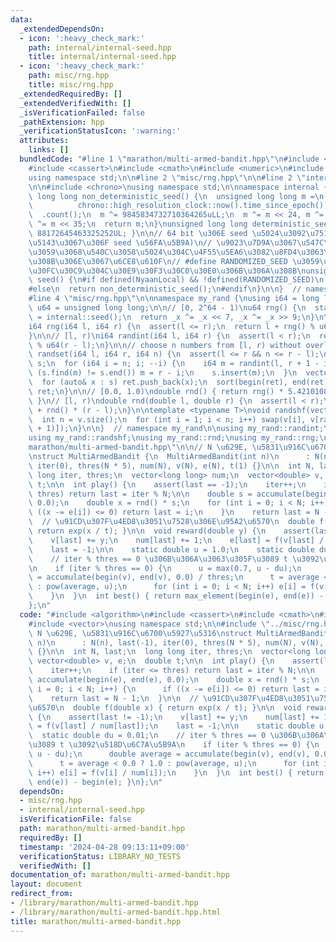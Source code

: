 ```yaml
---
data:
  _extendedDependsOn:
  - icon: ':heavy_check_mark:'
    path: internal/internal-seed.hpp
    title: internal/internal-seed.hpp
  - icon: ':heavy_check_mark:'
    path: misc/rng.hpp
    title: misc/rng.hpp
  _extendedRequiredBy: []
  _extendedVerifiedWith: []
  _isVerificationFailed: false
  _pathExtension: hpp
  _verificationStatusIcon: ':warning:'
  attributes:
    links: []
  bundledCode: "#line 1 \"marathon/multi-armed-bandit.hpp\"\n#include <algorithm>\n\
    #include <cassert>\n#include <cmath>\n#include <numeric>\n#include <vector>\n\
    using namespace std;\n\n#line 2 \"misc/rng.hpp\"\n\n#line 2 \"internal/internal-seed.hpp\"\
    \n\n#include <chrono>\nusing namespace std;\n\nnamespace internal {\nunsigned\
    \ long long non_deterministic_seed() {\n  unsigned long long m =\n      chrono::duration_cast<chrono::nanoseconds>(\n\
    \          chrono::high_resolution_clock::now().time_since_epoch())\n        \
    \  .count();\n  m ^= 9845834732710364265uLL;\n  m ^= m << 24, m ^= m >> 31, m\
    \ ^= m << 35;\n  return m;\n}\nunsigned long long deterministic_seed() { return\
    \ 88172645463325252UL; }\n\n// 64 bit \u306E seed \u5024\u3092\u751F\u6210 (\u624B\
    \u5143\u3067\u306F seed \u56FA\u5B9A)\n// \u9023\u7D9A\u3067\u547C\u3073\u51FA\
    \u3059\u3068\u540C\u3058\u5024\u304C\u4F55\u5EA6\u3082\u8FD4\u3063\u3066\u304F\
    \u308B\u306E\u3067\u6CE8\u610F\n// #define RANDOMIZED_SEED \u3059\u308B\u3068\u30B7\
    \u30FC\u30C9\u304C\u30E9\u30F3\u30C0\u30E0\u306B\u306A\u308B\nunsigned long long\
    \ seed() {\n#if defined(NyaanLocal) && !defined(RANDOMIZED_SEED)\n  return deterministic_seed();\n\
    #else\n  return non_deterministic_seed();\n#endif\n}\n\n}  // namespace internal\n\
    #line 4 \"misc/rng.hpp\"\n\nnamespace my_rand {\nusing i64 = long long;\nusing\
    \ u64 = unsigned long long;\n\n// [0, 2^64 - 1)\nu64 rng() {\n  static u64 _x\
    \ = internal::seed();\n  return _x ^= _x << 7, _x ^= _x >> 9;\n}\n\n// [l, r]\n\
    i64 rng(i64 l, i64 r) {\n  assert(l <= r);\n  return l + rng() % u64(r - l + 1);\n\
    }\n\n// [l, r)\ni64 randint(i64 l, i64 r) {\n  assert(l < r);\n  return l + rng()\
    \ % u64(r - l);\n}\n\n// choose n numbers from [l, r) without overlapping\nvector<i64>\
    \ randset(i64 l, i64 r, i64 n) {\n  assert(l <= r && n <= r - l);\n  unordered_set<i64>\
    \ s;\n  for (i64 i = n; i; --i) {\n    i64 m = randint(l, r + 1 - i);\n    if\
    \ (s.find(m) != s.end()) m = r - i;\n    s.insert(m);\n  }\n  vector<i64> ret;\n\
    \  for (auto& x : s) ret.push_back(x);\n  sort(begin(ret), end(ret));\n  return\
    \ ret;\n}\n\n// [0.0, 1.0)\ndouble rnd() { return rng() * 5.42101086242752217004e-20;\
    \ }\n// [l, r)\ndouble rnd(double l, double r) {\n  assert(l < r);\n  return l\
    \ + rnd() * (r - l);\n}\n\ntemplate <typename T>\nvoid randshf(vector<T>& v) {\n\
    \  int n = v.size();\n  for (int i = 1; i < n; i++) swap(v[i], v[randint(0, i\
    \ + 1)]);\n}\n\n}  // namespace my_rand\n\nusing my_rand::randint;\nusing my_rand::randset;\n\
    using my_rand::randshf;\nusing my_rand::rnd;\nusing my_rand::rng;\n#line 9 \"\
    marathon/multi-armed-bandit.hpp\"\n\n// N \u629E, \u5831\u916C\u6700\u5927\u5316\
    \nstruct MultiArmedBandit {\n  MultiArmedBandit(int n)\n      : N(n), last(-1),\
    \ iter(0), thres(N * 5), num(N), v(N), e(N), t(1) {}\n\n  int N, last;\n  long\
    \ long iter, thres;\n  vector<long long> num;\n  vector<double> v, e;\n  double\
    \ t;\n\n  int play() {\n    assert(last == -1);\n    iter++;\n    if (iter <=\
    \ thres) return last = iter % N;\n\n    double s = accumulate(begin(e), end(e),\
    \ 0.0);\n    double x = rnd() * s;\n    for (int i = 0; i < N; i++) {\n      if\
    \ ((x -= e[i]) <= 0) return last = i;\n    }\n    return last = N - 1;\n  }\n\n\
    \  // \u91CD\u307F\u4ED8\u3051\u7528\u306E\u95A2\u6570\n  double f(double x) {\
    \ return exp(x / t); }\n\n  void reward(double y) {\n    assert(last != -1);\n\
    \    v[last] += y;\n    num[last] += 1;\n    e[last] = f(v[last] / num[last]);\n\
    \    last = -1;\n\n    static double u = 1.0;\n    static double du = 0.01;\n\
    \    // iter % thres == 0 \u306B\u306A\u3063\u305F\u3089 t \u3092\u518D\u6C7A\u5B9A\
    \n    if (iter % thres == 0) {\n      u = max(0.7, u - du);\n      double average\
    \ = accumulate(begin(v), end(v), 0.0) / thres;\n      t = average < 0.0 ? 1.0\
    \ : pow(average, u);\n      for (int i = 0; i < N; i++) e[i] = f(v[i] / num[i]);\n\
    \    }\n  }\n  int best() { return max_element(begin(e), end(e)) - begin(e); }\n\
    };\n"
  code: "#include <algorithm>\n#include <cassert>\n#include <cmath>\n#include <numeric>\n\
    #include <vector>\nusing namespace std;\n\n#include \"../misc/rng.hpp\"\n\n//\
    \ N \u629E, \u5831\u916C\u6700\u5927\u5316\nstruct MultiArmedBandit {\n  MultiArmedBandit(int\
    \ n)\n      : N(n), last(-1), iter(0), thres(N * 5), num(N), v(N), e(N), t(1)\
    \ {}\n\n  int N, last;\n  long long iter, thres;\n  vector<long long> num;\n \
    \ vector<double> v, e;\n  double t;\n\n  int play() {\n    assert(last == -1);\n\
    \    iter++;\n    if (iter <= thres) return last = iter % N;\n\n    double s =\
    \ accumulate(begin(e), end(e), 0.0);\n    double x = rnd() * s;\n    for (int\
    \ i = 0; i < N; i++) {\n      if ((x -= e[i]) <= 0) return last = i;\n    }\n\
    \    return last = N - 1;\n  }\n\n  // \u91CD\u307F\u4ED8\u3051\u7528\u306E\u95A2\
    \u6570\n  double f(double x) { return exp(x / t); }\n\n  void reward(double y)\
    \ {\n    assert(last != -1);\n    v[last] += y;\n    num[last] += 1;\n    e[last]\
    \ = f(v[last] / num[last]);\n    last = -1;\n\n    static double u = 1.0;\n  \
    \  static double du = 0.01;\n    // iter % thres == 0 \u306B\u306A\u3063\u305F\
    \u3089 t \u3092\u518D\u6C7A\u5B9A\n    if (iter % thres == 0) {\n      u = max(0.7,\
    \ u - du);\n      double average = accumulate(begin(v), end(v), 0.0) / thres;\n\
    \      t = average < 0.0 ? 1.0 : pow(average, u);\n      for (int i = 0; i < N;\
    \ i++) e[i] = f(v[i] / num[i]);\n    }\n  }\n  int best() { return max_element(begin(e),\
    \ end(e)) - begin(e); }\n};\n"
  dependsOn:
  - misc/rng.hpp
  - internal/internal-seed.hpp
  isVerificationFile: false
  path: marathon/multi-armed-bandit.hpp
  requiredBy: []
  timestamp: '2024-04-28 09:13:11+09:00'
  verificationStatus: LIBRARY_NO_TESTS
  verifiedWith: []
documentation_of: marathon/multi-armed-bandit.hpp
layout: document
redirect_from:
- /library/marathon/multi-armed-bandit.hpp
- /library/marathon/multi-armed-bandit.hpp.html
title: marathon/multi-armed-bandit.hpp
---
```

